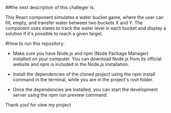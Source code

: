 ##the next description of this challeger is:

This React component simulates a water bucket game, where the user can fill, empty, and transfer water between two buckets X and Y. The component uses states to track the water level in each bucket and display a solution if it's possible to reach a given target.


#How to run this repository:

- Make sure you have Node.js and npm (Node Package Manager) installed on your computer. You can download Node.js from its official website and npm is included in the Node.js installation.

- Install the dependencies of the cloned project using the npm install command in the terminal, while you are in the project's root folder.

- Once the dependencies are installed, you can start the development server using the npm run preview command.

Thank you! for view my project